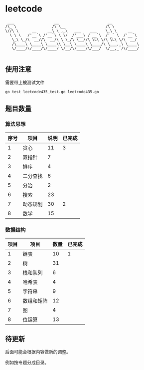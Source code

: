 # leetcode


```
 ___                  __                      __            
/\_ \                /\ \__                  /\ \           
\//\ \      __     __\ \ ,_\   ___    ___    \_\ \     __   
  \ \ \   /'__`\ /'__`\ \ \/  /'___\ / __`\  /'_` \  /'__`\ 
   \_\ \_/\  __//\  __/\ \ \_/\ \__//\ \L\ \/\ \L\ \/\  __/ 
   /\____\ \____\ \____\\ \__\ \____\ \____/\ \___,_\ \____\
   \/____/\/____/\/____/ \/__/\/____/\/___/  \/__,_ /\/____/
                                                            
```


## 使用注意

需要带上被测试文件

```bash
go test leetcode435_test.go leetcode435.go
```

## 题目数量

### 算法思想

| 序号 | 项目     | 说明 | 已完成 |
| ---- | -------- | ---- | ------ |
| 1    | 贪心     | 11   | 3      |
| 2    | 双指针   | 7    |        |
| 3    | 排序     | 4    |        |
| 4    | 二分查找 | 6    |        |
| 5    | 分治     | 2    |        |
| 6    | 搜索     | 23   |        |
| 7    | 动态规划 | 30   | 2      |
| 8    | 数学     | 15   |        |

### 数据结构

| 项目 | 项目       | 数量 | 已完成 |
| ---- | ---------- | ---- | ------ |
| 1    | 链表       | 10   | 1      |
| 2    | 树         | 31   |        |
| 3    | 栈和队列   | 6    |        |
| 4    | 哈希表     | 4    |        |
| 5    | 字符串     | 9    |        |
| 6    | 数组和矩阵 | 12   |        |
| 7    | 图         | 4    |        |
| 8    | 位运算     | 13   |        |

## 待更新

后面可能会根据内容做新的调整。

例如按专题分成目录。